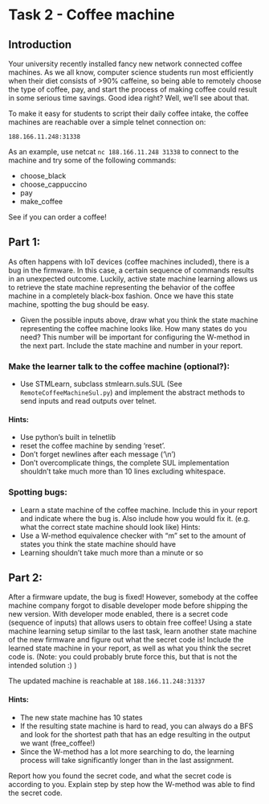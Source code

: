 # Task 2 - Coffee machine
## Introduction
Your university recently installed fancy new network connected coffee machines. As we all know, computer science students run most efficiently when their diet consists of >90% caffeine, so being able to remotely choose the type of coffee, pay, and start the process of making coffee could result in some serious time savings. Good idea right? Well, we’ll see about that.

To make it easy for students to script their daily coffee intake, the coffee machines are reachable over a simple telnet connection on:

`188.166.11.248:31338`

As an example, use netcat `nc 188.166.11.248 31338` to connect to the machine and try some of the following commands:

- choose_black
- choose_cappuccino
- pay
- make_coffee

See if you can order a coffee!

## Part 1:
As often happens with IoT devices (coffee machines included), there is a bug in the firmware. In this case, a certain sequence of commands results in an unexpected outcome. Luckily, active state machine learning allows us to retrieve the state machine representing the behavior of the coffee machine in a completely black-box fashion. Once we have this state machine, spotting the bug should be easy.

- Given the possible inputs above, draw what you think the state machine representing the coffee machine looks like. How many states do you need? This number will be important for configuring the W-method in the next part. Include the state machine and number in your report.

### Make the learner talk to the coffee machine (optional?):

- Use STMLearn, subclass stmlearn.suls.SUL (See `RemoteCoffeeMachineSul.py`) and implement the abstract methods to send inputs and read outputs over telnet.

#### Hints: 
- Use python’s built in telnetlib
- reset the coffee machine by sending ‘reset’. 
- Don’t forget newlines after each message (‘\n’)
- Don’t overcomplicate things, the complete SUL implementation shouldn’t take much more than 10 lines excluding whitespace.


### Spotting bugs:
- Learn a state machine of the coffee machine. Include this in your report and indicate where the bug is. Also include how you would fix it. (e.g. what the correct state machine should look like)
Hints:
- Use a W-method equivalence checker with “m” set to the amount of states you think the state machine should have 
- Learning shouldn’t take much more than a minute or so

## Part 2:
After a firmware update, the bug is fixed! However, somebody at the coffee machine company forgot to disable developer mode before shipping the new version. With developer mode enabled, there is a secret code (sequence of inputs) that allows users to obtain free coffee! Using a state machine learning setup similar to the last task, learn another state machine of the new firmware and figure out what the secret code is! Include the learned state machine in your report, as well as what you think the secret code is. (Note: you could probably brute force this, but that is not the intended solution :) )

The updated machine is reachable at `188.166.11.248:31337`

#### Hints:
- The new state machine has 10 states
- If the resulting state machine is hard to read, you can always do a BFS and look for the shortest path that has an edge resulting in the output we want (free_coffee!)
- Since the W-method has a lot more searching to do, the learning process will take significantly longer than in the last assignment.

Report how you found the secret code, and what the secret code is according to you. Explain step by step how the W-method was able to find the secret code. 

